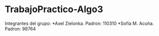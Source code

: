 # TrabajoPractico-Algo3

Integrantes del grupo:
  *Axel Zielonka. Padron: 110310
  *Sofía M. Acuña. Padron: 98764
